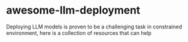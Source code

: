 # awesome-llm-deployment
Deploying LLM models is proven to be a challenging task in constrained environment, here is a collection of resources that can help
